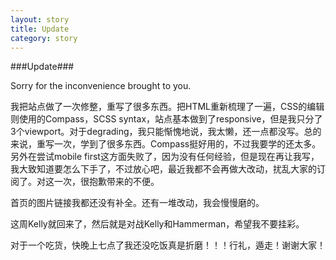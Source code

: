```yaml
---
layout: story
title: Update
category: story
---
```


###Update###

Sorry for the inconvenience brought to you.

我把站点做了一次修整，重写了很多东西。把HTML重新梳理了一遍，CSS的编辑则使用的Compass，SCSS syntax，站点基本做到了responsive，但是我只分了3个viewport。对于degrading，我只能惭愧地说，我太懒，还一点都没写。总的来说，重写一次，学到了很多东西。Compass挺好用的，不过我要学的还太多。另外在尝试mobile first这方面失败了，因为没有任何经验，但是现在再让我写，我大致知道要怎么下手了，不过放心吧，最近我都不会再做大改动，扰乱大家的订阅了。对这一次，很抱歉带来的不便。

首页的图片链接我都还没有补全。还有一堆改动，我会慢慢磨的。

这周Kelly就回来了，然后就是对战Kelly和Hammerman，希望我不要挂彩。

对于一个吃货，快晚上七点了我还没吃饭真是折磨！！！行礼，遁走！谢谢大家！
